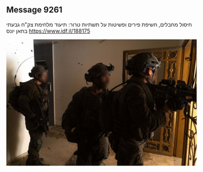 ## Message 9261

חיסול מחבלים, חשיפת פירים ופשיטות על תשתיות טרור:
תיעוד מלחימת צק"ח גבעתי בחאן יונס
https://www.idf.il/188175

![Photo](./9261/9261_photo.jpg)
